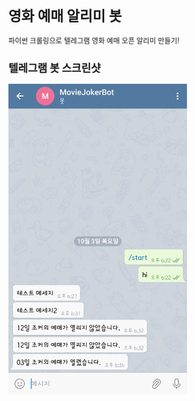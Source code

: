# 영화 예매 알리미 봇
파이썬 크롤링으로 텔레그램 영화 예매 오픈 알리미 만들기!

## 텔레그램 봇 스크린샷

![telegram](https://raw.githubusercontent.com/CaesiumY/movie-crawling-to-notify/master/images/telegram_test.png)
